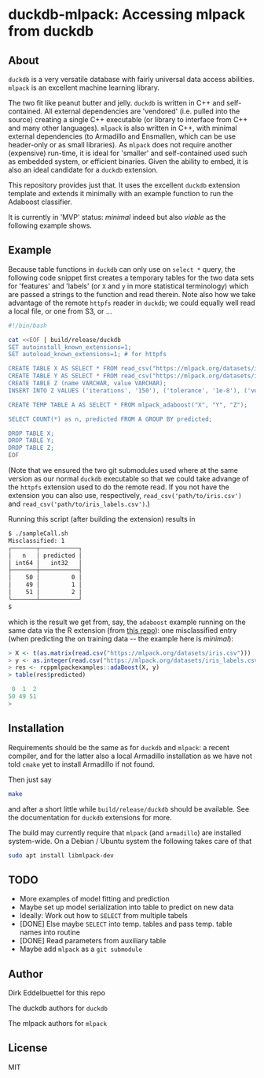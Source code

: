 
# duckdb-mlpack: Accessing mlpack from duckdb

## About

`duckdb` is a very versatile database with fairly universal data access abilities.  `mlpack` is an
excellent machine learning library.

The two fit like peanut butter and jelly. `duckdb` is written in C++ and self-contained. All
external dependencies are 'vendored' (i.e. pulled into the source) creating a single C++ executable
(or library to interface from C++ and many other languages). `mlpack` is also written in C++, with
minimal external dependencies (to Armadillo and Ensmallen, which can be use header-only or as small
libraries).  As `mlpack` does not require another (expensive) run-time, it is ideal for 'smaller'
and self-contained used such as embedded system, or efficient binaries. Given the ability to embed,
it is also an ideal candidate for a `duckdb` extension.

This repository provides just that. It uses the excellent `duckdb` extension template and extends it
minimally with an example function to run the Adaboost classifier.

It is currently in 'MVP' status: _minimal_ indeed but also _viable_ as the following example shows.

## Example

Because table functions in `duckdb` can only use on `select *` query, the following code snippet
first creates a temporary tables for the two data sets for 'features' and 'labels' (or `X` and `y`
in more statistical terminology) which are passed a strings to the function and read therein.  Note
also how we take advantage of the remote `httpfs` reader in `duckdb`; we could equally well read a
local file, or one from S3, or ...

```sh
#!/bin/bash

cat <<EOF | build/release/duckdb
SET autoinstall_known_extensions=1;
SET autoload_known_extensions=1; # for httpfs

CREATE TABLE X AS SELECT * FROM read_csv("https://mlpack.org/datasets/iris.csv");
CREATE TABLE Y AS SELECT * FROM read_csv("https://mlpack.org/datasets/iris_labels.csv");
CREATE TABLE Z (name VARCHAR, value VARCHAR);
INSERT INTO Z VALUES ('iterations', '150'), ('tolerance', '1e-8'), ('verbose', 'true');

CREATE TEMP TABLE A AS SELECT * FROM mlpack_adaboost("X", "Y", "Z");

SELECT COUNT(*) as n, predicted FROM A GROUP BY predicted;

DROP TABLE X;
DROP TABLE Y;
DROP TABLE Z;
EOF
```

(Note that we ensured the two git submodules used where at the same version as our normal `duckdb`
executable so that we could take advange of the `httpfs` extension used to do the remote read. If
you not have the extension you can also use, respectively, `read_csv('path/to/iris.csv')` and
`read_csv('path/to/iris_labels.csv')`.)

Running this script (after building the extension) results in 

```sh
$ ./sampleCall.sh 
Misclassified: 1
┌───────┬───────────┐
│   n   │ predicted │
│ int64 │   int32   │
├───────┼───────────┤
│    50 │         0 │
│    49 │         1 │
│    51 │         2 │
└───────┴───────────┘
$   
```

which is the result we get from, say, the `adaboost` example running on the same data via the R
extension (from [this repo](https://github.com/eddelbuettel/rcppmlpack-examples)): one misclassified
entry (when predicting the on training data -- the example here is _minimal_):

```r
> X <- t(as.matrix(read.csv("https://mlpack.org/datasets/iris.csv")))
> y <- as.integer(read.csv("https://mlpack.org/datasets/iris_labels.csv", header=FALSE)[,1]) - 1L
> res <- rcppmlpackexamples::adaBoost(X, y)
> table(res$predicted)

 0  1  2 
50 49 51 
>
```

## Installation

Requirements should be the same as for `duckdb` and `mlpack`: a recent compiler, and for the latter
also a local Armadillo installation as we have not told `cmake` yet to install Armadillo if not
found.

Then just say

```sh
make
```

and after a short little while `build/release/duckdb` should be available. See the documentation for
`duckdb` extensions for more.

The build may currently require that `mlpack` (and `armadillo`) are installed system-wide. On a
Debian / Ubuntu system the following takes care of that

```sh
sudo apt install libmlpack-dev
```

## TODO

- More examples of model fitting and prediction
- Maybe set up model serialization into table to predict on new data
- Ideally: Work out how to `SELECT` from multiple tabels
- [DONE] Else maybe `SELECT` into temp. tables and pass temp. table names into routine
- [DONE] Read parameters from auxiliary table  
- Maybe add `mlpack` as a `git submodule` 

## Author

Dirk Eddelbuettel for this repo

The duckdb authors for `duckdb`

The mlpack authors for `mlpack`

## License

MIT 

